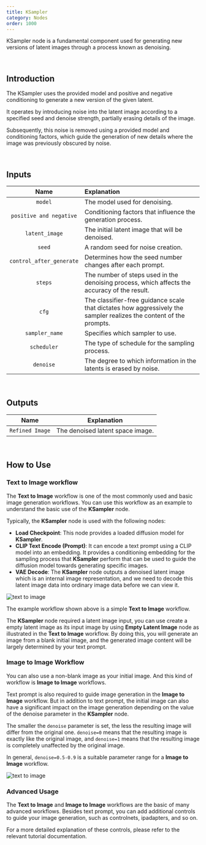 ```yaml
---
title: KSampler
category: Nodes
order: 1000 
---
```





KSampler node is a fundamental component used for generating new versions of latent images through a process known as denoising.

<br>

## Introduction

The KSampler uses the provided model and positive and negative conditioning to generate a new version of the given latent. 

It operates by introducing noise into the latent image according to a specified seed and denoise strength, partially erasing details of the image. 

Subsequently, this noise is removed using a provided model and conditioning factors, which guide the generation of new details where the image was previously obscured by noise.

<br>


## Inputs

|     Name     | Explanation                  |
| :---------:| :-------------|
| ```model``` | The model used for denoising. |
| ```positive and negative``` | Conditioning factors that influence the generation process. |
| ```latent_image``` | The initial latent image that will be denoised. |
| ```seed```| A random seed for noise creation. |
| ```control_after_generate``` | Determines how the seed number changes after each prompt. |
| ```steps``` | The number of steps used in the denoising process, which affects the accuracy of the result. |
| ```cfg``` | The classifier-free guidance scale that dictates how aggressively the sampler realizes the content of the prompts. |
| ```sampler_name``` | Specifies which sampler to use. |
| ```scheduler```| The type of schedule for the sampling process. |
| ```denoise``` | The degree to which information in the latents is erased by noise. |

<br>

## Outputs

|     Name     | Explanation                  |
| :---------:| :-------------: |
| ```Refined Image``` | The denoised latent space image. |


<br>

## How to Use

### Text to Image workflow

The **Text to Image** workflow is one of the most commonly used and basic image generation workflows. You can use this workflow as an example to understand the basic use of the **KSampler** node.

Typically, the **KSampler** node is used with the following nodes:
* **Load Checkpoint**: This node provides a loaded diffusion model for **KSampler**. 
* **CLIP Text Encode (Prompt)**: It can encode a text prompt using a CLIP model into an embedding. It provides a conditioning embedding for the sampling process that **KSampler** perform that can be used to guide the diffusion model towards generating specific images.
* **VAE Decode**: The **KSampler** node outputs a denoised latent image which is an internal image representation, and we need to decode this latent image data into ordinary image data before we can view it.

<img src="https://magmai-ai.github.io/magmai-doc/doc_images/text_to_image_0.jpg" alt="text to image" width="=70%" />

<br>

The example workflow shown above is a simple **Text to Image** workflow.

The **KSampler** node required a latent image input, you can use create a empty latent image as its input image by using **Empty Latent Image** node as illustrated in the **Text to Image** workflow. By doing this, you will generate an image from a blank initial image, and the generated image content will be largely determined by your text prompt.



### Image to Image Workflow

You can also use a non-blank image as your initial image. And this kind of workflow is **Image to Image** workflows.

Text prompt is also required to guide image generation in the **Image to Image** workflow. But in addition to text prompt, the initial image can also have a significant impact on the image generation depending on the value of the denoise parameter in the **KSampler** node.

The smaller the ```denoise``` parameter is set, the less the resulting image will differ from the original one. ```denoise=0``` means that the resulting image is exactly like the original image, and ```denoise=1``` means that the resulting image is completely unaffected by the original image. 

In general, ```denoise=0.5-0.9``` is a suitable parameter range for a **Image to Image** workflow.


<img src="https://magmai-ai.github.io/magmai-doc/doc_images/image_to_image_0.jpg" alt="text to image" width="=70%" />



### Advanced Usage

The **Text to Image** and **Image to Image** workflows are the basic of many advanced workflows. Besides text prompt, you can add additional controls to guide your image generation, such as controlnets, ipadapters, and so on. 

For a more detailed explanation of these controls, please refer to the relevant tutorial documentation.

